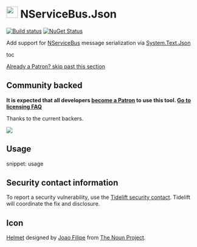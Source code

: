 # <img src="/src/icon.png" height="30px"> NServiceBus.Json

[![Build status](https://ci.appveyor.com/api/projects/status/5djip8pld58ykwpi/branch/master?svg=true)](https://ci.appveyor.com/project/SimonCropp/nservicebus-Json)
[![NuGet Status](https://img.shields.io/nuget/v/NServiceBus.Json.svg)](https://www.nuget.org/packages/NServiceBus.Json/)


Add support for [NServiceBus](https://particular.net/NServiceBus) message serialization via [System.Text.Json](https://docs.microsoft.com/en-us/dotnet/api/system.text.json)

toc

<!--- StartOpenCollectiveBackers -->

[Already a Patron? skip past this section](#endofbacking)


## Community backed

**It is expected that all developers [become a Patron](https://opencollective.com/nservicebusextensions/contribute/patron-6976) to use this tool. [Go to licensing FAQ](https://github.com/NServiceBusExtensions/Home/#licensingpatron-faq)**

Thanks to the current backers.

<img src="https://opencollective.com/nservicebusextensions/tiers/patron.svg?width=890&avatarHeight=60&button=false">

<a href="#" id="endofbacking"></a>

<!--- EndOpenCollectiveBackers -->


## Usage

snippet: usage


## Security contact information

To report a security vulnerability, use the [Tidelift security contact](https://tidelift.com/security). Tidelift will coordinate the fix and disclosure.


## Icon

[Helmet](https://thenounproject.com/term/helmet/937034/) designed by [Joao Filipe](https://thenounproject.com/joaofilipe/) from [The Noun Project](https://thenounproject.com).